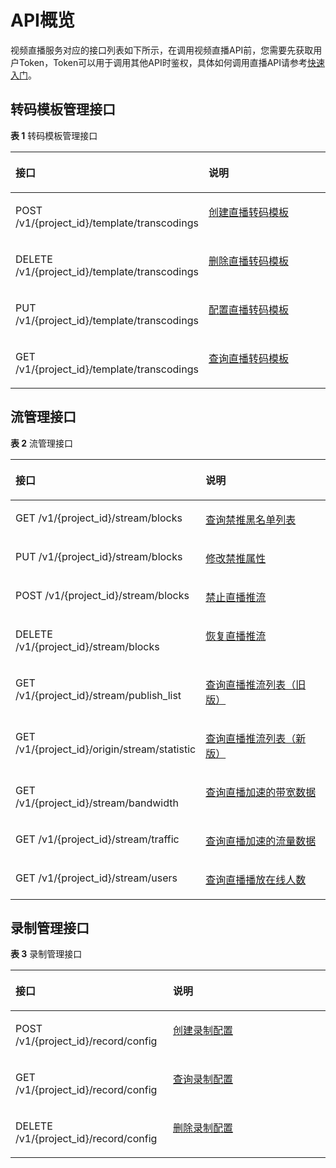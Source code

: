# API概览<a name="topic_live_04_overview_100015"></a>

视频直播服务对应的接口列表如下所示，在调用视频直播API前，您需要先获取用户Token，Token可以用于调用其他API时鉴权，具体如何调用直播API请参考[快速入门](创建转码模板.md)。

## 转码模板管理接口<a name="section1490691275720"></a>

**表 1**  转码模板管理接口

<a name="table182059123588"></a>
<table><thead align="left"><tr id="row1520651265819"><th class="cellrowborder" valign="top" width="50%" id="mcps1.2.3.1.1"><p id="p120881213585"><a name="p120881213585"></a><a name="p120881213585"></a>接口</p>
</th>
<th class="cellrowborder" valign="top" width="50%" id="mcps1.2.3.1.2"><p id="p520851285811"><a name="p520851285811"></a><a name="p520851285811"></a>说明</p>
</th>
</tr>
</thead>
<tbody><tr id="row162091912185820"><td class="cellrowborder" valign="top" width="50%" headers="mcps1.2.3.1.1 "><p id="p621119122585"><a name="p621119122585"></a><a name="p621119122585"></a>POST /v1/{project_id}/template/transcodings</p>
</td>
<td class="cellrowborder" valign="top" width="50%" headers="mcps1.2.3.1.2 "><p id="p32120125581"><a name="p32120125581"></a><a name="p32120125581"></a><a href="创建直播转码模板.md">创建直播转码模板</a></p>
</td>
</tr>
<tr id="row10212111285820"><td class="cellrowborder" valign="top" width="50%" headers="mcps1.2.3.1.1 "><p id="p521341265816"><a name="p521341265816"></a><a name="p521341265816"></a>DELETE /v1/{project_id}/template/transcodings</p>
</td>
<td class="cellrowborder" valign="top" width="50%" headers="mcps1.2.3.1.2 "><p id="p9215201235816"><a name="p9215201235816"></a><a name="p9215201235816"></a><a href="删除直播转码模板.md">删除直播转码模板</a></p>
</td>
</tr>
<tr id="row3216181215580"><td class="cellrowborder" valign="top" width="50%" headers="mcps1.2.3.1.1 "><p id="p18217171217581"><a name="p18217171217581"></a><a name="p18217171217581"></a>PUT /v1/{project_id}/template/transcodings</p>
</td>
<td class="cellrowborder" valign="top" width="50%" headers="mcps1.2.3.1.2 "><p id="p1721961215816"><a name="p1721961215816"></a><a name="p1721961215816"></a><a href="配置直播转码模板.md">配置直播转码模板</a></p>
</td>
</tr>
<tr id="row11219121217581"><td class="cellrowborder" valign="top" width="50%" headers="mcps1.2.3.1.1 "><p id="p9220141220583"><a name="p9220141220583"></a><a name="p9220141220583"></a>GET /v1/{project_id}/template/transcodings</p>
</td>
<td class="cellrowborder" valign="top" width="50%" headers="mcps1.2.3.1.2 "><p id="p522101215584"><a name="p522101215584"></a><a name="p522101215584"></a><a href="查询直播转码模板.md">查询直播转码模板</a></p>
</td>
</tr>
</tbody>
</table>

## 流管理接口<a name="section122718360575"></a>

**表 2**  流管理接口

<a name="table082712210581"></a>
<table><thead align="left"><tr id="row16829162285810"><th class="cellrowborder" valign="top" width="50%" id="mcps1.2.3.1.1"><p id="p1183072218581"><a name="p1183072218581"></a><a name="p1183072218581"></a>接口</p>
</th>
<th class="cellrowborder" valign="top" width="50%" id="mcps1.2.3.1.2"><p id="p48311322205815"><a name="p48311322205815"></a><a name="p48311322205815"></a>说明</p>
</th>
</tr>
</thead>
<tbody><tr id="row1087624920495"><td class="cellrowborder" valign="top" width="50%" headers="mcps1.2.3.1.1 "><p id="p98763498494"><a name="p98763498494"></a><a name="p98763498494"></a>GET /v1/{project_id}/stream/blocks</p>
</td>
<td class="cellrowborder" valign="top" width="50%" headers="mcps1.2.3.1.2 "><p id="p19876114904918"><a name="p19876114904918"></a><a name="p19876114904918"></a><a href="查询禁推黑名单列表.md">查询禁推黑名单列表</a></p>
</td>
</tr>
<tr id="row1536853762513"><td class="cellrowborder" valign="top" width="50%" headers="mcps1.2.3.1.1 "><p id="p16369337182517"><a name="p16369337182517"></a><a name="p16369337182517"></a>PUT /v1/{project_id}/stream/blocks</p>
</td>
<td class="cellrowborder" valign="top" width="50%" headers="mcps1.2.3.1.2 "><p id="p83698370257"><a name="p83698370257"></a><a name="p83698370257"></a><a href="修改禁推属性.md">修改禁推属性</a></p>
</td>
</tr>
<tr id="row1784452213584"><td class="cellrowborder" valign="top" width="50%" headers="mcps1.2.3.1.1 "><p id="p9845722125818"><a name="p9845722125818"></a><a name="p9845722125818"></a>POST /v1/{project_id}/stream/blocks</p>
</td>
<td class="cellrowborder" valign="top" width="50%" headers="mcps1.2.3.1.2 "><p id="p18462226585"><a name="p18462226585"></a><a name="p18462226585"></a><a href="禁止直播推流.md">禁止直播推流</a></p>
</td>
</tr>
<tr id="row130313472251"><td class="cellrowborder" valign="top" width="50%" headers="mcps1.2.3.1.1 "><p id="p23041047172515"><a name="p23041047172515"></a><a name="p23041047172515"></a>DELETE /v1/{project_id}/stream/blocks</p>
</td>
<td class="cellrowborder" valign="top" width="50%" headers="mcps1.2.3.1.2 "><p id="p63041247182512"><a name="p63041247182512"></a><a name="p63041247182512"></a><a href="恢复直播推流.md">恢复直播推流</a></p>
</td>
</tr>
<tr id="row0850202285812"><td class="cellrowborder" valign="top" width="50%" headers="mcps1.2.3.1.1 "><p id="p1485132235810"><a name="p1485132235810"></a><a name="p1485132235810"></a>GET /v1/{project_id}/stream/publish_list</p>
</td>
<td class="cellrowborder" valign="top" width="50%" headers="mcps1.2.3.1.2 "><p id="p26771514111917"><a name="p26771514111917"></a><a name="p26771514111917"></a><a href="查询直播推流列表（旧版）.md">查询直播推流列表（旧版）</a></p>
</td>
</tr>
<tr id="row54941555185111"><td class="cellrowborder" valign="top" width="50%" headers="mcps1.2.3.1.1 "><p id="p16264526528"><a name="p16264526528"></a><a name="p16264526528"></a>GET /v1/{project_id}/origin/stream/statistic</p>
</td>
<td class="cellrowborder" valign="top" width="50%" headers="mcps1.2.3.1.2 "><p id="p249565511513"><a name="p249565511513"></a><a name="p249565511513"></a><a href="查询直播推流列表（新版）.md">查询直播推流列表（新版）</a></p>
</td>
</tr>
<tr id="row985342219586"><td class="cellrowborder" valign="top" width="50%" headers="mcps1.2.3.1.1 "><p id="p1485452214582"><a name="p1485452214582"></a><a name="p1485452214582"></a>GET /v1/{project_id}/stream/bandwidth</p>
</td>
<td class="cellrowborder" valign="top" width="50%" headers="mcps1.2.3.1.2 "><p id="p158553227588"><a name="p158553227588"></a><a name="p158553227588"></a><a href="查询直播加速的带宽数据.md">查询直播加速的带宽数据</a></p>
</td>
</tr>
<tr id="row2855322115811"><td class="cellrowborder" valign="top" width="50%" headers="mcps1.2.3.1.1 "><p id="p8857132211584"><a name="p8857132211584"></a><a name="p8857132211584"></a>GET /v1/{project_id}/stream/traffic</p>
</td>
<td class="cellrowborder" valign="top" width="50%" headers="mcps1.2.3.1.2 "><p id="p138581422195812"><a name="p138581422195812"></a><a name="p138581422195812"></a><a href="查询直播加速的流量数据.md">查询直播加速的流量数据</a></p>
</td>
</tr>
<tr id="row3858422185816"><td class="cellrowborder" valign="top" width="50%" headers="mcps1.2.3.1.1 "><p id="p38582022135817"><a name="p38582022135817"></a><a name="p38582022135817"></a>GET /v1/{project_id}/stream/users</p>
</td>
<td class="cellrowborder" valign="top" width="50%" headers="mcps1.2.3.1.2 "><p id="p1886019228586"><a name="p1886019228586"></a><a name="p1886019228586"></a><a href="查询直播播放在线人数.md">查询直播播放在线人数</a></p>
</td>
</tr>
</tbody>
</table>

## 录制管理接口<a name="section6534185517572"></a>

**表 3**  录制管理接口

<a name="table1991126205713"></a>
<table><thead align="left"><tr id="row16280735710"><th class="cellrowborder" valign="top" width="50%" id="mcps1.2.3.1.1"><p id="p112816711577"><a name="p112816711577"></a><a name="p112816711577"></a>接口</p>
</th>
<th class="cellrowborder" valign="top" width="50%" id="mcps1.2.3.1.2"><p id="p18280785716"><a name="p18280785716"></a><a name="p18280785716"></a>说明</p>
</th>
</tr>
</thead>
<tbody><tr id="row20314717576"><td class="cellrowborder" valign="top" width="50%" headers="mcps1.2.3.1.1 "><p id="p1631177165712"><a name="p1631177165712"></a><a name="p1631177165712"></a>POST /v1/{project_id}/record/config</p>
</td>
<td class="cellrowborder" valign="top" width="50%" headers="mcps1.2.3.1.2 "><p id="p173111785710"><a name="p173111785710"></a><a name="p173111785710"></a><a href="创建录制配置.md">创建录制配置</a></p>
</td>
</tr>
<tr id="row1331775573"><td class="cellrowborder" valign="top" width="50%" headers="mcps1.2.3.1.1 "><p id="p1933197115719"><a name="p1933197115719"></a><a name="p1933197115719"></a>GET /v1/{project_id}/record/config</p>
</td>
<td class="cellrowborder" valign="top" width="50%" headers="mcps1.2.3.1.2 "><p id="p1133873574"><a name="p1133873574"></a><a name="p1133873574"></a><a href="查询录制配置.md">查询录制配置</a></p>
</td>
</tr>
<tr id="row1633071574"><td class="cellrowborder" valign="top" width="50%" headers="mcps1.2.3.1.1 "><p id="p53317710573"><a name="p53317710573"></a><a name="p53317710573"></a>DELETE /v1/{project_id}/record/config</p>
</td>
<td class="cellrowborder" valign="top" width="50%" headers="mcps1.2.3.1.2 "><p id="p13316716571"><a name="p13316716571"></a><a name="p13316716571"></a><a href="删除录制配置.md">删除录制配置</a></p>
</td>
</tr>
</tbody>
</table>


